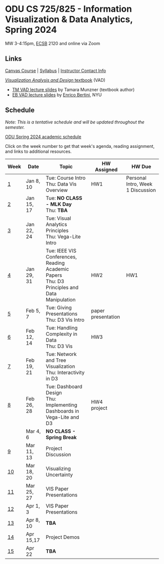 # ODU CS 725/825 - Information Visualization & Data Analytics, Spring 2024

MW 3-4:15pm, [ECSB](https://odu.edu/life/buildings/buildings/ecsb) 2120 and online via Zoom

## Links

[Canvas Course](https://canvas.odu.edu/courses/152933) | [Syllabus](syllabus.md) | [Instructor Contact Info](https://canvas.odu.edu/courses/152933/pages/meet-your-instructor)

<!--* [Paper Presentation Schedule](https://canvas.odu.edu/courses/132393/pages/paper-presentation-schedule)-->

[*Visualization Analysis and Design* textbook](https://www.cs.ubc.ca/~tmm/vadbook/) (VAD)

* [TM VAD lecture slides](https://www.cs.ubc.ca/~tmm/talks.html#vadallslides) by Tamara Munzner (textbook author)
* [EB VAD lecture slides](http://bit.ly/lecture-slides-iv16) by [Enrico Bertini](http://enrico.bertini.io/), NYU

<!--[CS725-S23 Collection at Observable](https://observablehq.com/collection/@weiglemc/cs-725-825-spring-2023) -->

## Schedule

*Note: This is a tentative schedule and will be updated throughout the semester.*

[ODU Spring 2024 academic schedule](https://www.odu.edu/academics/calendar/spring)

Click on the week number to get that week's agenda, reading assignment, and links to additional resources. 

|Week |Date|Topic|HW Assigned|HW Due|
|---|---|---|---|---|
|[1](agenda.md#week-1)|Jan 8, 10|Tue: Course Intro <br/>Thu: Data Vis Overview | HW1  | Personal Intro, Week 1 Discussion |
|[2](agenda.md#week-2)|Jan 15, 17|Tue: **NO CLASS - MLK Day**<br/>Thu: **TBA** | | |
|[3](agenda.md#week-3)|Jan 22, 24|Tue: Visual Analytics Principles<br/>Thu: Vega-Lite Intro | |  |
|[4](agenda.md#week-4)|Jan 29, 31|Tue: IEEE VIS Conferences, Reading Academic Papers<br/>Thu: D3 Principles and Data Manipulation  | HW2 | HW1  |
|[5](agenda.md#week-5)|Feb 5, 7| Tue: Giving Presentations <br/>Thu: D3 Vis Intro | paper presentation |  |
|[6](agenda.md#week-6)|Feb 12, 14| Tue: Handling Complexity in Data<br/>Thu: D3 Vis| HW3 |   |
|[7](agenda.md#week-7)|Feb 19, 21|Tue: Network and Tree Visualization<br/>Thu: Interactivity in D3 |  | |
|[8](agenda.md#week-8)|Feb 26, 28|Tue: Dashboard Design<br/>Thu: Implementing Dashboards in Vega-Lite and D3 | HW4<br/>project |  |
||Mar 4, 6|**NO CLASS - Spring Break** | | |
|[9](agenda.md#week-9)|Mar 11, 13|Project Discussion | | |
|[10](agenda.md#week-10)|Mar 18, 20|Visualizing Uncertainty | | |
|[11](agenda.md#week-11)|  Mar 25, 27|VIS Paper Presentations | | |
|[12](agenda.md#week-12)| Apr 1, 3|VIS Paper Presentations| | |
|[13](agenda.md#week-13)| Apr 8, 10|**TBA** | | |
|[14](agenda.md#week-14)| Apr 15,17|Project Demos | | |
|[15](agenda.md#week-15)| Apr 22|**TBA** | | |
